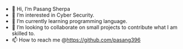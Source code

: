 - 👋 Hi, I’m Pasang Sherpa
- 👀 I’m interested in Cyber Security.
- 🌱 I’m currently learning programming language.
- 💞️ I’m looking to collaborate on small projects to contribute what I am skilled to.
- 📫 How to reach me @https://github.com/pasang396
<!---
pasang396/pasang396 is a ✨ special ✨ repository because its `README.md` (this file) appears on your GitHub profile.
You can click the Preview link to take a look at your changes.
--->
